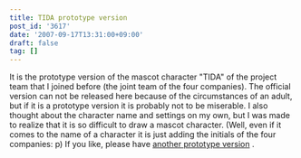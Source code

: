```yaml
---
title: TIDA prototype version
post_id: '3617'
date: '2007-09-17T13:31:00+09:00'
draft: false
tag: []
---
```


It is the prototype version of the mascot character "TIDA" of the project team that I joined before (the joint team of the four companies). The official version can not be released here because of the circumstances of an adult, but if it is a prototype version it is probably not to be miserable. I also thought about the character name and settings on my own, but I was made to realize that it is so difficult to draw a mascot character. (Well, even if it comes to the name of a character it is just adding the initials of the four companies: p) If you like, please have [another prototype version](/wp-content/uploads/2013/11/tida_p3.jpg) .